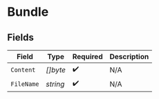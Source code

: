 # Bundle


## Fields

| Field              | Type               | Required           | Description        |
| ------------------ | ------------------ | ------------------ | ------------------ |
| `Content`          | *[]byte*           | :heavy_check_mark: | N/A                |
| `FileName`         | *string*           | :heavy_check_mark: | N/A                |